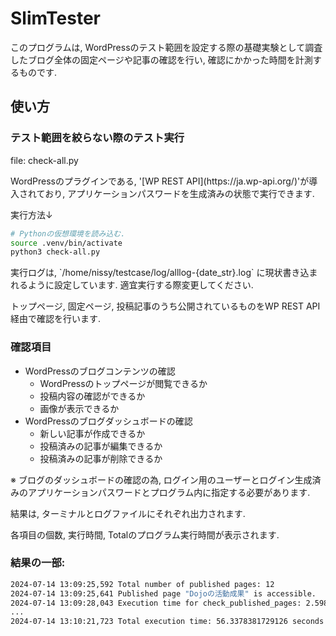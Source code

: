 # SlimTester

<p>このプログラムは, WordPressのテスト範囲を設定する際の基礎実験として調査したブログ全体の固定ページや記事の確認を行い, 確認にかかった時間を計測するものです.</p>

## 使い方

### テスト範囲を絞らない際のテスト実行
<p>file: check-all.py</p>
<p>WordPressのプラグインである, '[WP REST API](https://ja.wp-api.org/)'が導入されており, アプリケーションパスワードを生成済みの状態で実行できます.</p>


実行方法↓

```bash
# Pythonの仮想環境を読み込む.
source .venv/bin/activate
python3 check-all.py
```
<p>実行ログは, `/home/nissy/testcase/log/alllog-{date_str}.log` に現状書き込まれるように設定しています. 適宜実行する際変更してください. </p>

<p>トップページ, 固定ページ, 投稿記事のうち公開されているものをWP REST API経由で確認を行います. </p>


### 確認項目
- WordPressのブログコンテンツの確認
    - WordPressのトップページが閲覧できるか
    - 投稿内容の確認ができるか
    - 画像が表示できるか
- WordPressのブログダッシュボードの確認
    - 新しい記事が作成できるか
    - 投稿済みの記事が編集できるか
    - 投稿済みの記事が削除できるか

<p> ※ ブログのダッシュボードの確認の為, ログイン用のユーザーとログイン生成済みのアプリケーションパスワードとプログラム内に指定する必要があります. </p>

<p> 結果は, ターミナルとログファイルにそれぞれ出力されます.</p>
<p> 各項目の個数, 実行時間, Totalのプログラム実行時間が表示されます. </p>

### 結果の一部:
```bash
2024-07-14 13:09:25,592 Total number of published pages: 12
2024-07-14 13:09:25,641 Published page "Dojoの活動成果" is accessible.
2024-07-14 13:09:28,043 Execution time for check_published_pages: 2.5981905460357666 seconds
...
2024-07-14 13:10:21,723 Total execution time: 56.3378381729126 seconds

```

